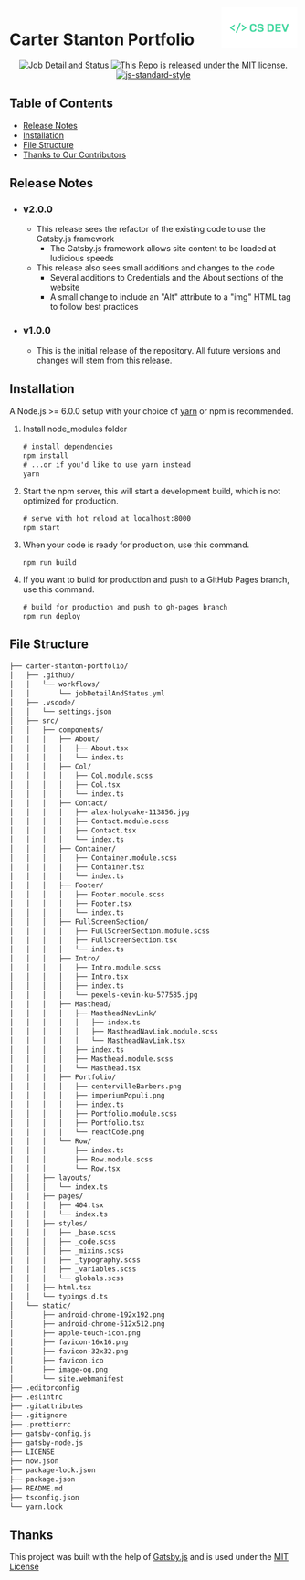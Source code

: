 <a href="https://carterstanton.dev">
  <img alt="CSDEV" src="./static/portfolioLogo.png" height="70" align="right" />
</a>

# Carter Stanton Portfolio

<p align="center">
  <a href="https://github.com/CStanton-dev/carter-stanton-portfolio/actions/workflows/jobDetailAndStatus.yml">
    <img src="https://github.com/CStanton-dev/carter-stanton-portfolio/actions/workflows/jobDetailAndStatus.yml/badge.svg?style=flat" alt="Job Detail and Status">
  </a>
  <a href="https://github.com/CStanton-dev/carter-stanton-portfolio/blob/main/LICENSE">
    <img alt="This Repo is released under the MIT license." src="https://img.shields.io/github/license/cstanton-dev/carter-stanton-portfolio?style=flat" />
  </a>
  <a href="https://github.com/feross/standard">
    <img src="https://img.shields.io/badge/code%20style-standard-brightgreen.svg?style=flat" alt="js-standard-style">
  </a>
</p>

## Table of Contents

- [Release Notes](#release-notes)
- [Installation](#installation)
- [File Structure](#file-structure)
- [Thanks to Our Contributors](#thanks)

## Release Notes

- ### v2.0.0
  - This release sees the refactor of the existing code to use the Gatsby.js framework
    - The Gatsby.js framework allows site content to be loaded at ludicious speeds
  - This release also sees small additions and changes to the code
    - Several additions to Credentials and the About sections of the website
    - A small change to include an "Alt" attribute to a "img" HTML tag to follow best practices
- ### v1.0.0
  - This is the initial release of the repository. All future versions and changes will stem from this release.

<h2>Installation</h2>
<p>A Node.js >= 6.0.0 setup with your choice of <a href="https://yarnpkg.com/" target="_blank" rel="noopener noreferrer">yarn</a> or npm is recommended.</p>
<ol><li>Install node_modules folder

```
# install dependencies
npm install
# ...or if you'd like to use yarn instead
yarn
```

</li>
<li>Start the npm server, this will start a development build, which is not optimized for production.

```
# serve with hot reload at localhost:8000
npm start
```

</li>
<li>When your code is ready for production, use this command.

```
npm run build
```

</li>
<li>If you want to build for production and push to a GitHub Pages branch, use this command.

```
# build for production and push to gh-pages branch
npm run deploy
```

</li></ol>

## File Structure

```
├── carter-stanton-portfolio/
│   ├── .github/
│   │   └── workflows/
│   │       └── jobDetailAndStatus.yml
│   ├── .vscode/
│   │   └── settings.json
│   ├── src/
│   │   ├── components/
│   │   │   ├── About/
│   │   │   │   ├── About.tsx
│   │   │   │   └── index.ts
│   │   │   ├── Col/
│   │   │   │   ├── Col.module.scss
│   │   │   │   ├── Col.tsx
│   │   │   │   └── index.ts
│   │   │   ├── Contact/
│   │   │   │   ├── alex-holyoake-113856.jpg
│   │   │   │   ├── Contact.module.scss
│   │   │   │   ├── Contact.tsx
│   │   │   │   └── index.ts
│   │   │   ├── Container/
│   │   │   │   ├── Container.module.scss
│   │   │   │   ├── Container.tsx
│   │   │   │   └── index.ts
│   │   │   ├── Footer/
│   │   │   │   ├── Footer.module.scss
│   │   │   │   ├── Footer.tsx
│   │   │   │   └── index.ts
│   │   │   ├── FullScreenSection/
│   │   │   │   ├── FullScreenSection.module.scss
│   │   │   │   ├── FullScreenSection.tsx
│   │   │   │   └── index.ts
│   │   │   ├── Intro/
│   │   │   │   ├── Intro.module.scss
│   │   │   │   ├── Intro.tsx
│   │   │   │   ├── index.ts
│   │   │   │   └── pexels-kevin-ku-577585.jpg
│   │   │   ├── Masthead/
│   │   │   │   ├── MastheadNavLink/
│   │   │   │   │   ├── index.ts
│   │   │   │   │   ├── MastheadNavLink.module.scss
│   │   │   │   │   └── MastheadNavLink.tsx
│   │   │   │   ├── index.ts
│   │   │   │   ├── Masthead.module.scss
│   │   │   │   └── Masthead.tsx
│   │   │   ├── Portfolio/
│   │   │   │   ├── centervilleBarbers.png
│   │   │   │   ├── imperiumPopuli.png
│   │   │   │   ├── index.ts
│   │   │   │   ├── Portfolio.module.scss
│   │   │   │   ├── Portfolio.tsx
│   │   │   │   └── reactCode.png
│   │   │   └── Row/
│   │   │       ├── index.ts
│   │   │       ├── Row.module.scss
│   │   │       └── Row.tsx
│   │   ├── layouts/
│   │   │   └── index.ts
│   │   ├── pages/
│   │   │   ├── 404.tsx
│   │   │   └── index.ts
│   │   ├── styles/
│   │   │   ├── _base.scss
│   │   │   ├── _code.scss
│   │   │   ├── _mixins.scss
│   │   │   ├── _typography.scss
│   │   │   ├── _variables.scss
│   │   │   └── globals.scss
│   │   ├── html.tsx
│   │   └── typings.d.ts
│   └── static/
│       ├── android-chrome-192x192.png
│       ├── android-chrome-512x512.png
│       ├── apple-touch-icon.png
│       ├── favicon-16x16.png
│       ├── favicon-32x32.png
│       ├── favicon.ico
│       ├── image-og.png
│       └── site.webmanifest
├── .editorconfig
├── .eslintrc
├── .gitattributes
├── .gitignore
├── .prettierrc
├── gatsby-config.js
├── gatsby-node.js
├── LICENSE
├── now.json
├── package-lock.json
├── package.json
├── README.md
├── tsconfig.json
└── yarn.lock
```

## Thanks

This project was built with the help of <a href="https://www.gatsbyjs.com">Gatsby.js</a> and is used under the <a href="https://github.com/CStanton-dev/carter-stanton-portfolio/blob/main/LICENSE">MIT License</a><br /><br />

